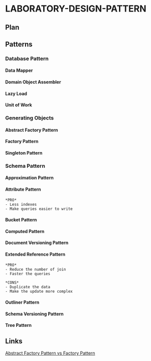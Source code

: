 # LABORATORY-DESIGN-PATTERN

## Plan

## Patterns

### Database Pattern

#### Data Mapper
#### Domain Object Assembler
#### Lazy Load
#### Unit of Work

### Generating Objects

#### Abstract Factory Pattern
#### Factory Pattern
#### Singleton Pattern

### Schema Pattern

#### Approximation Pattern
#### Attribute Pattern

```
*PRO*
- Less indexes
- Make queries easier to write
```

#### Bucket Pattern
#### Computed Pattern
#### Document Versioning Pattern
#### Extended Reference Pattern

```
*PRO*
- Reduce the number of join
- Faster the queries

*CONS*
- Duplicate the data
- Make the update more complex
```

#### Outliner Pattern
#### Schema Versioning Pattern
#### Tree Pattern

## Links

[Abstract Factory Pattern vs Factory Pattern](https://pediaa.com/what-is-the-difference-between-factory-pattern-and-abstract-factory-pattern/)
